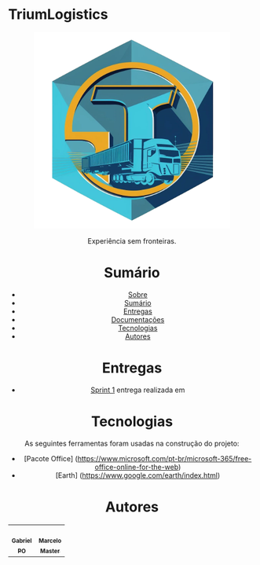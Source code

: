 ﻿# TriumLogistics


<div align="center">
  <img src="./Logo.png" height="400" width="400"/>
<p align="center">Experiência sem fronteiras.</p>


# Sumário

   * [Sobre](#TriumLogistics)
   * [Sumário](#sumário)
   * [Entregas](#entregas)
   * [Documentações](#documentações)
   * [Tecnologias](#tecnologias)
   * [Autores](#autores)

# Entregas

- [Sprint 1](https://github.com/marcelouchoas/Trium-Logistics/blob/Sprint-1/README.md) entrega realizada em 


# Tecnologias

As seguintes ferramentas foram usadas na construção do projeto:

- [Pacote Office] (https://www.microsoft.com/pt-br/microsoft-365/free-office-online-for-the-web)
- [Earth] (https://www.google.com/earth/index.html)

# Autores

<table align="center">
  <tr>
     <td align="center"><a href="https://github.com/Gabriel-Martins-Gazaneo"><img src="https://avatars.githubusercontent.com/u/128657389?v=4" width="100px;" alt=""/><br /><sub><b>Gabriel<br>PO</b></sub></a><br /><a href="https://github.com/marcelouchoas/Trium-Logistics" title="PO"></a></td>    
    <td align="center"><a href="https://github.com/marcelouchoas"><img src="https://avatars.githubusercontent.com/u/56437644?v=4" width="100px;" alt=""/><br /><sub><b>Marcelo<br>Master</b></sub></a><br /><a href="https://github.com/marcelouchoas/Trium-Logistics" title="Master"></a></td> 
</table>
